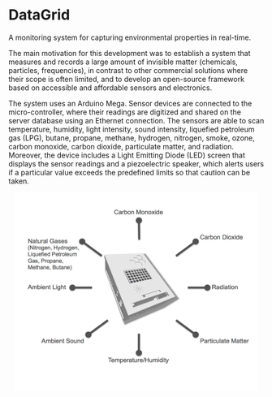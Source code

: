 # DataGrid

A monitoring system for capturing environmental properties in real-time. 

The main motivation for this development was to establish a system that measures and records a large amount of invisible matter (chemicals, particles, frequencies), in contrast to other commercial solutions where their scope is often limited, and to develop an open-source framework based on accessible and affordable sensors and electronics. 

The system uses an Arduino Mega. Sensor devices are connected to the micro-controller, where their readings are digitized and shared on the server database using an Ethernet connection. The sensors are able to scan temperature, humidity, light intensity, sound intensity, liquefied petroleum gas (LPG), butane, propane, methane, hydrogen, nitrogen, smoke, ozone, carbon monoxide, carbon dioxide, particulate matter, and radiation. Moreover, the device includes a Light Emitting Diode (LED) screen that displays the sensor readings and a piezoelectric speaker, which alerts users if a particular value exceeds the predefined limits so that caution can be taken.

<p align="center">
<img alt="DataGrid" src="assets/diagram.png" width="480" />
</p>
